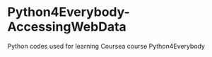 # Python4Everybody-AccessingWebData
 Python codes used for learning Coursea course Python4Everybody
